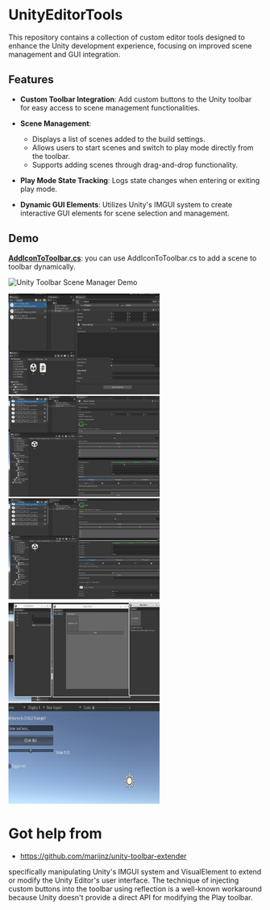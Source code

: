 # UnityEditorTools

This repository contains a collection of custom editor tools designed to enhance the Unity development experience, focusing on improved scene management and GUI integration.

## Features

- **Custom Toolbar Integration**: Add custom buttons to the Unity toolbar for easy access to scene management functionalities.

- **Scene Management**:
    - Displays a list of scenes added to the build settings.
    - Allows users to start scenes and switch to play mode directly from the toolbar.
    - Supports adding scenes through drag-and-drop functionality.

- **Play Mode State Tracking**: Logs state changes when entering or exiting play mode.

- **Dynamic GUI Elements**: Utilizes Unity's IMGUI system to create interactive GUI elements for scene selection and management.

## Demo

**[AddIconToToolbar.cs](Assets/EditorProgramming/E5/AddIconToToolbar.cs)**:
you can use AddIconToToolbar.cs to add a scene to toolbar dynamically.

![Unity Toolbar Scene Manager Demo](GithubAsset/1.gif)

<img src="GithubAsset/E1.png" alt="Example Image 1" width="300" height="200" />
<img src="GithubAsset/E2.png" alt="Example Image 1" width="300" height="200" />
<img src="GithubAsset/e22.png" alt="Example Image 1" width="300" height="200" />
<img src="GithubAsset/E4.png" alt="Example Image 1" width="300" height="200" />
<img src="GithubAsset/e5.png" alt="Example Image 1" width="300" height="200" />


# Got help from 
* https://github.com/marijnz/unity-toolbar-extender

specifically manipulating Unity's IMGUI system and VisualElement to extend or modify the Unity Editor's user interface. The technique of injecting custom buttons into the toolbar using reflection is a well-known workaround because Unity doesn't provide a direct API for modifying the Play toolbar.